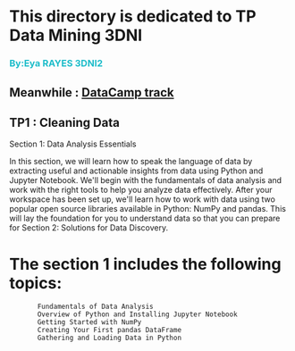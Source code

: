 # This directory is dedicated to TP Data Mining 3DNI 
### <p style="color:#1CBCC9" >By:Eya RAYES 3DNI2  </p>

## Meanwhile :  [DataCamp track][cdi]



[cdi]: https://app.datacamp.com/learn/skill-tracks/importing-cleaning-data-with-python

## TP1 : Cleaning Data
Section 1: Data Analysis Essentials 

In this section, we will learn how to speak the language of data by extracting useful and actionable insights from data using Python and Jupyter Notebook. We'll begin with the fundamentals of data analysis and work with the right tools to help you analyze data effectively. After your workspace has been set up, we'll learn how to work with data using two popular open source libraries available in Python: NumPy and pandas. This will lay the foundation for you to understand data so that you can prepare for Section 2: Solutions for Data Discovery.

# The section 1 includes the following topics:
           Fundamentals of Data Analysis
           Overview of Python and Installing Jupyter Notebook
           Getting Started with NumPy
           Creating Your First pandas DataFrame 
           Gathering and Loading Data in Python 
